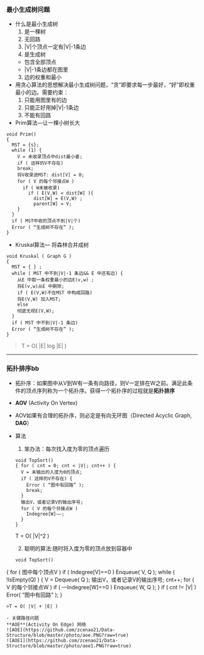 ### 最小生成树问题
- 什么是最小生成树
  1. 是一棵树
    1. 无回路
    2. |V|个顶点一定有|V|-1条边
  2. 是生成树
    - 包含全部顶点
    - |V|-1条边都在图里
  3. 边的权重和最小
- 用贪心算法的思想解决最小生成树问题，“贪”即要求每一步最好，“好”即权重最小的边。需要约束：
  1. 只能用图里有的边
  2. 只能正好用掉|V|-1条边
  3. 不能有回路
- Prim算法—让一棵小树长大
```
void Prim()
{
  MST = {s};
  while (1) {
    V = 未收录顶点中dist最小者;
    if ( 这样的V不存在)
    break;
    将V收录进MST: dist[V] = 0;
    for ( V 的每个邻接点W )
      if ( W未被收录)
        if ( E(V,W) < dist[W] ){
          dist[W] = E(V,W) ;
          parent[W] = V;
    }
  }
  if ( MST中收的顶点不到|V|个)
  Error ( “生成树不存在” );
}
```
- Kruskal算法— 将森林合并成树
```
void Kruskal ( Graph G )
{
  MST = { } ;
  while ( MST 中不到|V|-1 条边&& E 中还有边) {
    从E 中取一条权重最小的边E(v,w) ;
    将E(v,w)从E 中删除;
    if ( E(V,W)不在MST 中构成回路)
    将E(V,W) 加入MST;
    else
    彻底无视E(V,W);
  }
  if ( MST 中不到|V|-1 条边)
  Error ( “生成树不存在” );
}
```

> T = O( |E| log |E| )

---
### 拓扑排序bb
- 拓扑序：如果图中从V到W有一条有向路径，则V一定排在W之前。满足此条件的顶点序列称为一个拓扑序。获得一个拓扑序的过程就是**拓扑排序**
- **AOV** (Activity On Vertex)
- AOV如果有合理的拓扑序，则必定是有向无环图（Directed Acyclic Graph, **DAG**）
- 算法
  1. 笨办法：每次找入度为零的顶点遍历
  ```
  void TopSort()
  { for ( cnt = 0; cnt < |V|; cnt++ ) {
    V = 未输出的入度为0的顶点;
    if ( 这样的V不存在) {
      Error ( “图中有回路” );
      break;
    }
    输出V，或者记录V的输出序号;
    for ( V 的每个邻接点W )
      Indegree[W]––;
    }
  }
  ```
  T = O( |V|^2 )
  
  2. 聪明的算法:随时将入度为零的顶点放到容器中  
  ```
  void TopSort()
{
  for ( 图中每个顶点V )
  if ( Indegree[V]==0 )
    Enqueue( V, Q );
  while ( !IsEmpty(Q) ) {
    V = Dequeue( Q );
    输出V，或者记录V的输出序号; cnt++;
    for ( V 的每个邻接点W )
      if ( ––Indegree[W]==0 )
        Enqueue( W, Q );
  }
  if ( cnt != |V| )
    Error( “图中有回路” );
}
  ```
  >T = O( |V| + |E| )

- 关键路径问题  
**AOE**(Activity On Edge) 网络  
![AOE](https://github.com/zcenao21/Data-Structure/blob/master/photo/aoe.PNG?raw=true)  
![AOE1](https://github.com/zcenao21/Data-Structure/blob/master/photo/aoe1.PNG?raw=true)
